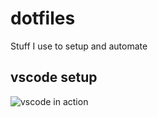# dotfiles
Stuff I use to setup and automate

## vscode setup

![vscode in action](https://cdn-std.dprcdn.net/files/acc_582402/6ZRzWr "VSCode in action")
